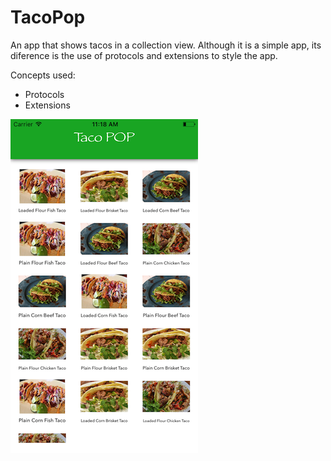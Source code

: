 # TacoPop

An app that shows tacos in a collection view. Although it is a simple app, its diference is the use of protocols and extensions to style the app.

Concepts used:
  * Protocols
  * Extensions
  
![Alt text](/TacoPop/Screenshots/main.png?raw=true)
